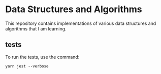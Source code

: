 # Data Structures and Algorithms

This repository contains implementations of various data structures and algorithms that I am learning. 

## tests

To run the tests, use the command:

```yarn jest --verbose```